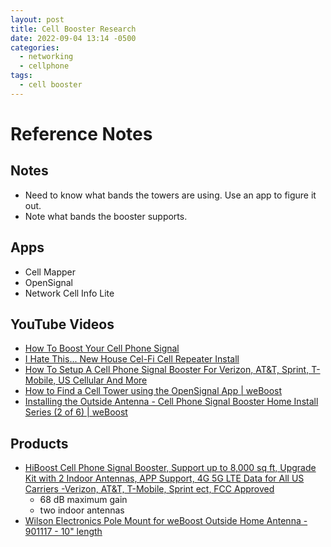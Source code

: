 ```yaml
---
layout: post
title: Cell Booster Research
date: 2022-09-04 13:14 -0500
categories:
  - networking
  - cellphone
tags:
  - cell booster
--- 
```


# Reference Notes

## Notes

- Need to know what bands the towers are using.  Use an app to figure it out.
- Note what bands the booster supports.

## Apps

- Cell Mapper
- OpenSignal
- Network Cell Info Lite

## YouTube Videos

- [How To Boost Your Cell Phone Signal](https://www.youtube.com/watch?v=ytQ0LzatWeQ)
- [I Hate This... New House Cel-Fi Cell Repeater Install](https://www.youtube.com/watch?v=-myJTBiH5LI)
- [How To Setup A Cell Phone Signal Booster For Verizon, AT&T, Sprint, T-Mobile, US Cellular And More](https://www.youtube.com/watch?v=vMP8-Cg43Ew)
- [How to Find a Cell Tower using the OpenSignal App | weBoost](https://www.youtube.com/watch?v=MINBywFZrQw)
- [Installing the Outside Antenna - Cell Phone Signal Booster Home Install Series (2 of 6) | weBoost](https://www.youtube.com/watch?v=a8Z_jtP1mpU)



## Products

- [HiBoost Cell Phone Signal Booster, Support up to 8,000 sq ft, Upgrade Kit with 2 Indoor Antennas, APP Support, 4G 5G LTE Data for All US Carriers -Verizon, AT&T, T-Mobile, Sprint ect, FCC Approved](https://www.amazon.com/Booster-HiBoost-Coverage-Improve-Carriers/dp/B07VT2FHLP?ref_=ast_sto_dp&th=1)
  - 68 dB maximum gain
  - two indoor antennas
- [Wilson Electronics Pole Mount for weBoost Outside Home Antenna - 901117 - 10" length](https://www.amazon.com/Wilson-Electronics-Mount-Outside-Antenna/dp/B003D1QPHK?pd_rd_w=Q3ewy&pf_rd_p=bcb8482a-3db5-4b0b-9f15-b86e24acdb00&pf_rd_r=2XJ48Z5EERF3YG4BM0MD&pd_rd_r=573952b7-fe24-43d2-bbe0-96ae56535747&pd_rd_wg=6L4nC&pd_rd_i=B003D1QPHK&psc=1&linkCode=sl1&tag=drewdaddy-20&linkId=7215a896c21a373f444e7cafe1d36747&language=en_US&ref_=as_li_ss_tl)